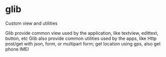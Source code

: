 # glib
Custom view and utilities

Glib provide common view used by the application, like textview, edittext, button, etc
Glib also provide common utilities used by the apps, like Http post/get with json, form, or multipart form; get location using gps, also get phone IMEI
